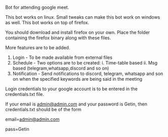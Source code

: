Bot for attending google meet.


This bot works on linux. Small tweaks can make this bot work on windows as well.
This bot works on top of firefox. 

You should download and install firefox on your own. 
Place the folder containing the firefox binary along with these files.

More features are to be added.

1. Login - To be made available from external files
2. Schedule - Two options are to be created:
		i. Time-table based
		ii. Msg based (telegram,whatsapp,discord and so on)
3. Notification - Send notifications to discord, telegram, whatsapp and son on
			when the specified keywords are being said in the meeting


Login credentials to your google account is to be entered in the credentials.txt file.

If your email is admin@admin.com and your password is Getin, then credentials.txt should be of the form

email=admin@admin.com

pass=Getin



